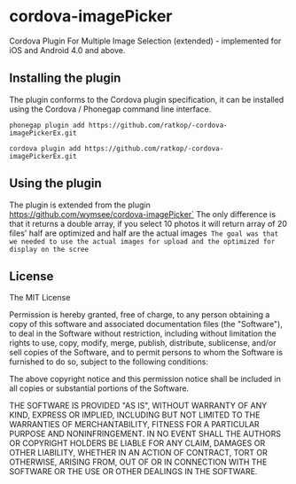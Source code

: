 cordova-imagePicker
===================

Cordova Plugin For Multiple Image Selection (extended) - implemented for iOS and Android 4.0 and above.

## Installing the plugin

The plugin conforms to the Cordova plugin specification, it can be installed
using the Cordova / Phonegap command line interface.

    phonegap plugin add https://github.com/ratkop/-cordova-imagePickerEx.git

    cordova plugin add https://github.com/ratkop/-cordova-imagePickerEx.git


## Using the plugin

The plugin is extended from the plugin https://github.com/wymsee/cordova-imagePicker`
The only difference is that it returns a double array, if you select 10 photos it will return array of 20 files'
half are optimized and half are the actual images`
The goal was that we needed to use the actual images for upload and the optimized for display on the scree`

## License

The MIT License

Permission is hereby granted, free of charge, to any person obtaining a copy
of this software and associated documentation files (the "Software"), to deal
in the Software without restriction, including without limitation the rights
to use, copy, modify, merge, publish, distribute, sublicense, and/or sell
copies of the Software, and to permit persons to whom the Software is
furnished to do so, subject to the following conditions:

The above copyright notice and this permission notice shall be included in
all copies or substantial portions of the Software.

THE SOFTWARE IS PROVIDED "AS IS", WITHOUT WARRANTY OF ANY KIND, EXPRESS OR
IMPLIED, INCLUDING BUT NOT LIMITED TO THE WARRANTIES OF MERCHANTABILITY,
FITNESS FOR A PARTICULAR PURPOSE AND NONINFRINGEMENT. IN NO EVENT SHALL THE
AUTHORS OR COPYRIGHT HOLDERS BE LIABLE FOR ANY CLAIM, DAMAGES OR OTHER
LIABILITY, WHETHER IN AN ACTION OF CONTRACT, TORT OR OTHERWISE, ARISING FROM,
OUT OF OR IN CONNECTION WITH THE SOFTWARE OR THE USE OR OTHER DEALINGS IN
THE SOFTWARE.